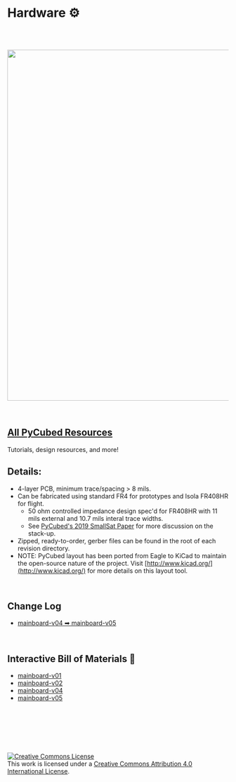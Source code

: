 # Hardware ⚙
<br><br>
<p align="middle">
  <img width="800" src="https://pycubed.org/image/https%3A%2F%2Fs3-us-west-2.amazonaws.com%2Fsecure.notion-static.com%2Fc95ba34e-9eb3-4aa5-bd23-da25f7abf6d7%2Fmainboardv05_features.jpg?table=block&id=adeb3cd0-c74c-4223-a562-51715659f57c&spaceId=b07e7c70-4319-4375-9666-1b25f07e4aae&width=2960&userId=&cache=v2">
</p><br>

## [All PyCubed Resources](https://www.notion.so/maholli/All-PyCubed-Resources-8738cab0dd0743239a3cde30c6066452)
Tutorials, design resources, and more!
<br>

## Details:
- 4-layer PCB, minimum trace/spacing > 8 mils.
- Can be fabricated using standard FR4 for prototypes and Isola FR408HR for flight.
  - 50 ohm controlled impedance design spec'd for FR408HR with 11 mils external and 10.7 mils interal trace widths.
  - See [PyCubed's 2019 SmallSat Paper](https://github.com/pycubed/documentation/blob/master/PyCubed_smallsat-paper.pdf) for more discussion on the stack-up.
- Zipped, ready-to-order, gerber files can be found in the root of each revision directory. 
- NOTE: PyCubed layout has been ported from Eagle to KiCad to maintain the open-source nature of the project. Visit [http://www.kicad.org/](http://www.kicad.org/) for more details on this layout tool.
<br>

## Change Log
- [mainboard-v04 ➡ mainboard-v05](https://pycubed.org/v04-v05-Change-Log-7d80b1fb81be423a9da197f820e87538)
<br>

## Interactive Bill of Materials 🛒
- [mainboard-v01](https://pycubed.github.io/hardware/mainboard-v01)
- [mainboard-v02](https://pycubed.github.io/hardware/mainboard-v02)
- [mainboard-v04](https://pycubed.github.io/hardware/mainboard-v04)
- [mainboard-v05](https://pycubed.github.io/hardware/mainboard-v05)
<br>
<br>
<br>
<br>
<br>
<br>
<a rel="license" href="http://creativecommons.org/licenses/by/4.0/"><img alt="Creative Commons License" style="border-width:0" src="https://i.creativecommons.org/l/by/4.0/88x31.png" /></a><br />This work is licensed under a <a rel="license" href="http://creativecommons.org/licenses/by/4.0/">Creative Commons Attribution 4.0 International License</a>.
